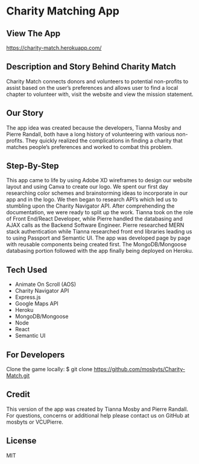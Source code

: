 # Charity Matching App

## View The App
https://charity-match.herokuapp.com/

## Description and Story Behind Charity Match
Charity Match connects donors and volunteers to potential non-profits to assist based on the user’s preferences and allows user to find a local chapter to volunteer with, visit the website and view the mission statement. 

## Our Story
The app idea was created because the developers, Tianna Mosby and Pierre Randall, both have a long history of volunteering with various non-profits. They quickly realized the complications in finding a charity that matches people’s preferences and worked to combat this problem.

## Step-By-Step
This app came to life by using Adobe XD wireframes to design our website layout and using Canva to create our logo. We spent our first day researching color schemes and brainstorming ideas to incorporate in our app and in the logo.
We then began to research API’s which led us to stumbling upon the Charity Navigator API. After comprehending the documentation, we were ready to split up the work. Tianna took on the role of Front End/React Developer, while Pierre handled the databasing and AJAX calls as the Backend Software Engineer.
Pierre researched MERN stack authentication while Tianna researched front end libraries leading us to using Passport and Semantic UI. The app was developed page by page with reusable components being created first. The MongoDB/Mongoose databasing portion followed with the app finally being deployed on Heroku.

## Tech Used
- Animate On Scroll (AOS)
- Charity Navigator API
- Express.js
- Google Maps API
- Heroku
- MongoDB/Mongoose
- Node
- React
- Semantic UI

## For Developers
Clone the game locally:
    $ git clone https://github.com/mosbyts/Charity-Match.git

## Credit
This version of the app was created by Tianna Mosby and Pierre Randall. For questions, concerns or additional help please contact us on GitHub at mosbyts or VCUPierre.

## License
MIT
